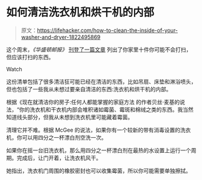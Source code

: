 # 如何清洁洗衣机和烘干机的内部

> 原文：<https://lifehacker.com/how-to-clean-the-inside-of-your-washer-and-dryer-1822495869>

这个周末，*《华盛顿邮报》* [刊登了一篇文章](https://www.washingtonpost.com/lifestyle/home/10-things-in-your-home-you-never-clean--but-should/2018/01/23/676e2c44-f0a3-11e7-b3bf-ab90a706e175_story.html?utm_term=.74560a39b36e) 列出了你家里十件你可能不会打扫，但应该打扫的东西。

Watch

这份清单包括了很多清洁狂可能已经在清洁的东西，比如吊扇、床垫和淋浴喷头，但也包括了一些我从未想过要亲自清洁的东西:洗衣机和烘干机的内部。

根据《现在就清洁你的房子:任何人都能掌握的家庭方法 的作者贝丝·麦基的说法，“你的洗衣机和干衣机内部会堆积诸如霉菌、霉斑和棉绒之类的东西。我当然知道线头部分，但我从未想到洗衣机里可能藏着霉菌。

清理它并不难。根据 McGee 的说法，如果你有一个较新的带有消毒设置的洗衣机，你可以用四分之一杯漂白剂空洗一次。

如果你在摇一台旧洗衣机，那么用四分之一杯漂白剂在最热的水设置上运行一个周期。完成后，让门开着，让洗衣机风干。

她指出，洗衣机门周围的橡胶密封也可以收集霉菌，所以你可能需要单独擦拭。